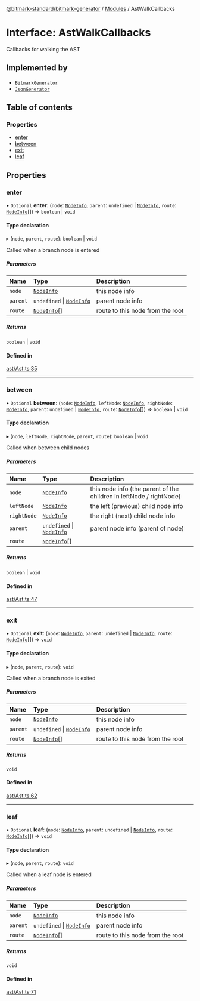 [@bitmark-standard/bitmark-generator](../API.md) / [Modules](../modules.md) / AstWalkCallbacks

# Interface: AstWalkCallbacks

Callbacks for walking the AST

## Implemented by

- [`BitmarkGenerator`](../classes/BitmarkGenerator.md)
- [`JsonGenerator`](../classes/JsonGenerator.md)

## Table of contents

### Properties

- [enter](AstWalkCallbacks.md#enter)
- [between](AstWalkCallbacks.md#between)
- [exit](AstWalkCallbacks.md#exit)
- [leaf](AstWalkCallbacks.md#leaf)

## Properties

### enter

• `Optional` **enter**: (`node`: [`NodeInfo`](NodeInfo.md), `parent`: `undefined` \| [`NodeInfo`](NodeInfo.md), `route`: [`NodeInfo`](NodeInfo.md)[]) => `boolean` \| `void`

#### Type declaration

▸ (`node`, `parent`, `route`): `boolean` \| `void`

Called when a branch node is entered

##### Parameters

| Name | Type | Description |
| :------ | :------ | :------ |
| `node` | [`NodeInfo`](NodeInfo.md) | this node info |
| `parent` | `undefined` \| [`NodeInfo`](NodeInfo.md) | parent node info |
| `route` | [`NodeInfo`](NodeInfo.md)[] | route to this node from the root |

##### Returns

`boolean` \| `void`

#### Defined in

[ast/Ast.ts:35](https://github.com/getMoreBrain/bitmark-generator/blob/a7a40de/src/ast/Ast.ts#L35)

___

### between

• `Optional` **between**: (`node`: [`NodeInfo`](NodeInfo.md), `leftNode`: [`NodeInfo`](NodeInfo.md), `rightNode`: [`NodeInfo`](NodeInfo.md), `parent`: `undefined` \| [`NodeInfo`](NodeInfo.md), `route`: [`NodeInfo`](NodeInfo.md)[]) => `boolean` \| `void`

#### Type declaration

▸ (`node`, `leftNode`, `rightNode`, `parent`, `route`): `boolean` \| `void`

Called when between child nodes

##### Parameters

| Name | Type | Description |
| :------ | :------ | :------ |
| `node` | [`NodeInfo`](NodeInfo.md) | this node info (the parent of the children in leftNode / rightNode) |
| `leftNode` | [`NodeInfo`](NodeInfo.md) | the left (previous) child node info |
| `rightNode` | [`NodeInfo`](NodeInfo.md) | the right (next) child node info |
| `parent` | `undefined` \| [`NodeInfo`](NodeInfo.md) | parent node info (parent of node) |
| `route` | [`NodeInfo`](NodeInfo.md)[] |  |

##### Returns

`boolean` \| `void`

#### Defined in

[ast/Ast.ts:47](https://github.com/getMoreBrain/bitmark-generator/blob/a7a40de/src/ast/Ast.ts#L47)

___

### exit

• `Optional` **exit**: (`node`: [`NodeInfo`](NodeInfo.md), `parent`: `undefined` \| [`NodeInfo`](NodeInfo.md), `route`: [`NodeInfo`](NodeInfo.md)[]) => `void`

#### Type declaration

▸ (`node`, `parent`, `route`): `void`

Called when a branch node is exited

##### Parameters

| Name | Type | Description |
| :------ | :------ | :------ |
| `node` | [`NodeInfo`](NodeInfo.md) | this node info |
| `parent` | `undefined` \| [`NodeInfo`](NodeInfo.md) | parent node info |
| `route` | [`NodeInfo`](NodeInfo.md)[] | route to this node from the root |

##### Returns

`void`

#### Defined in

[ast/Ast.ts:62](https://github.com/getMoreBrain/bitmark-generator/blob/a7a40de/src/ast/Ast.ts#L62)

___

### leaf

• `Optional` **leaf**: (`node`: [`NodeInfo`](NodeInfo.md), `parent`: `undefined` \| [`NodeInfo`](NodeInfo.md), `route`: [`NodeInfo`](NodeInfo.md)[]) => `void`

#### Type declaration

▸ (`node`, `parent`, `route`): `void`

Called when a leaf node is entered

##### Parameters

| Name | Type | Description |
| :------ | :------ | :------ |
| `node` | [`NodeInfo`](NodeInfo.md) | this node info |
| `parent` | `undefined` \| [`NodeInfo`](NodeInfo.md) | parent node info |
| `route` | [`NodeInfo`](NodeInfo.md)[] | route to this node from the root |

##### Returns

`void`

#### Defined in

[ast/Ast.ts:71](https://github.com/getMoreBrain/bitmark-generator/blob/a7a40de/src/ast/Ast.ts#L71)
